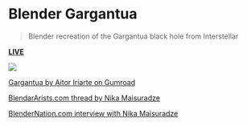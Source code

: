 # Blender Gargantua

> Blender recreation of the Gargantua black hole from Interstellar

[**LIVE**](https://tomashubelbauer.github.io/blender-gargantua)

![](0000.png)

[Gargantua by Aitor Iriarte on Gumroad](https://gumroad.com/l/EzAZM)

[BlendarArists.com thread by Nika Maisuradze](https://blenderartists.org/t/interstellar-black-hole-gargantua/627437)

[BlenderNation.com interview with Nika Maisuradze](https://www.blendernation.com/2015/02/17/behind-the-scenes-gargantua/)
